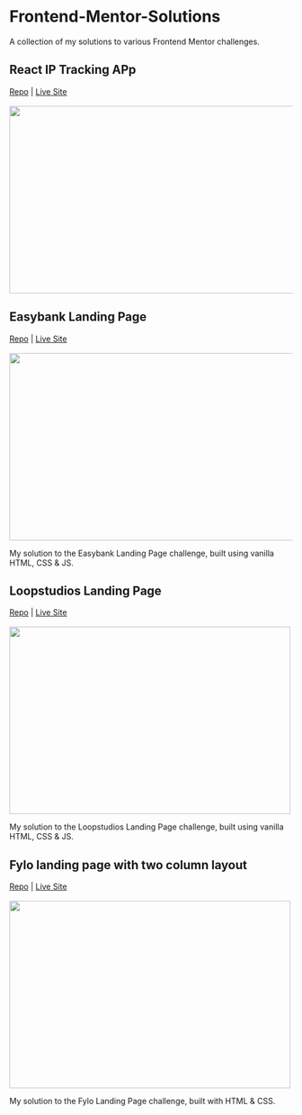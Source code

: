 # Frontend-Mentor-Solutions
A collection of my solutions to various Frontend Mentor challenges.

## React IP Tracking APp
[Repo](https://github.com/matthew-io/frontend-mentor-iptracker) | [Live Site](https://optimistic-gates-013f18.netlify.app/)
</br>
</br>
<img src="https://i.gyazo.com/97ebf97b0cbd7ad6a8098b5f80c52fd9.png" width="650" height="333">

## Easybank Landing Page
[Repo](https://github.com/matthew-io/frontendmentor-easybank)  | [Live Site](https://lucid-minsky-7ed414.netlify.app/)
</br>
</br>
<img src="https://i.gyazo.com/fab63e4ab06e55ae318bd1576c3319d0.png" width="570" height="333">


My solution to the Easybank Landing Page challenge, built using vanilla HTML, CSS & JS.

## Loopstudios Landing Page
[Repo](https://github.com/matthew-io/frontendmentor-loopstudios) | [Live Site](https://objective-williams-a1e086.netlify.app/) 
</br>
</br>
<img src="https://i.gyazo.com/939d700d6b44e2f7e4eb6e44c5f08a89.jpg" width="500" height="333">

My solution to the Loopstudios Landing Page challenge, built using vanilla HTML, CSS & JS.

## Fylo landing page with two column layout
[Repo](https://github.com/matthew-io/frontendmentor-fylo) | [Live Site](https://wonderful-cray-2b6012.netlify.app/)
</br>
</br>
<img src="https://i.gyazo.com/32fc138382a8b2a6afb9ce4883c03285.png" width="500" height="333">

My solution to the Fylo Landing Page challenge, built with HTML & CSS.
